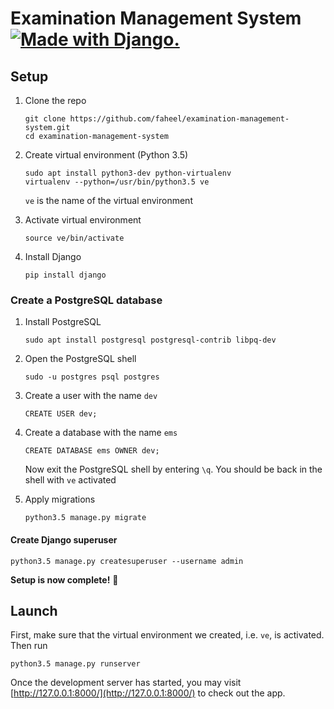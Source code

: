 # Examination Management System <a href="http://www.djangoproject.com/"><img src="https://www.djangoproject.com/m/img/badges/djangomade124x25.gif" border="0" alt="Made with Django." title="Made with Django." /></a>

## Setup
1. Clone the repo
	```
	git clone https://github.com/faheel/examination-management-system.git
	cd examination-management-system
	```

2. Create virtual environment (Python 3.5)
	```
	sudo apt install python3-dev python-virtualenv
	virtualenv --python=/usr/bin/python3.5 ve
	```
	`ve` is the name of the virtual environment

3. Activate virtual environment
	```
	source ve/bin/activate
	```

4. Install Django
	```
	pip install django
	```

### Create a PostgreSQL database
1. Install PostgreSQL
	```
	sudo apt install postgresql postgresql-contrib libpq-dev
	```

2. Open the PostgreSQL shell
	```
	sudo -u postgres psql postgres
	```

3. Create a user with the name `dev`
	```
	CREATE USER dev;
	```

4. Create a database with the name `ems`
	```
	CREATE DATABASE ems OWNER dev;
	```
	Now exit the PostgreSQL shell by entering `\q`. You should be back in the shell with `ve` activated

5. Apply migrations
	```
	python3.5 manage.py migrate
 	```

#### Create Django superuser
```
python3.5 manage.py createsuperuser --username admin
```

**Setup is now complete!** :tada:

## Launch
First, make sure that the virtual environment we created, i.e. `ve`, is activated. Then run
```
python3.5 manage.py runserver
```
Once the development server has started, you may visit [http://127.0.0.1:8000/](http://127.0.0.1:8000/) to check out the app.
